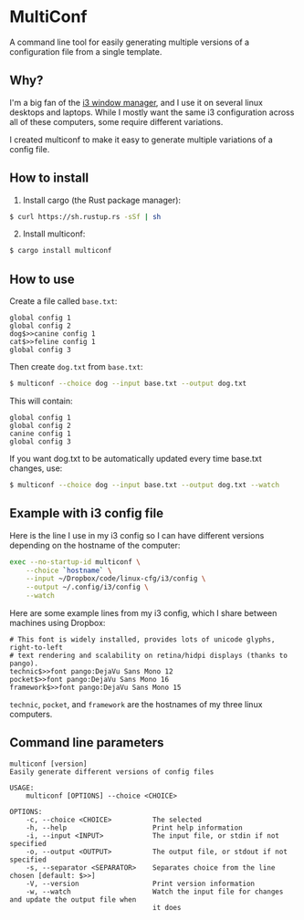 # MultiConf

A command line tool for easily generating multiple versions of a configuration file
from a single template.

## Why?

I'm a big fan of the [i3 window manager](https://i3wm.org/), and I use it on several
linux desktops and laptops. While I mostly want the same i3 configuration across
all of these computers, some require different variations.

I created multiconf to make it easy to generate multiple variations of a config file.

## How to install

1. Install cargo (the Rust package manager):
```bash
$ curl https://sh.rustup.rs -sSf | sh
```
2. Install multiconf:
```bash
$ cargo install multiconf
```

## How to use

Create a file called `base.txt`:

```
global config 1
global config 2
dog$>>canine config 1
cat$>>feline config 1
global config 3
```

Then create `dog.txt` from `base.txt`:

```bash
$ multiconf --choice dog --input base.txt --output dog.txt
```

This will contain:

```
global config 1
global config 2
canine config 1
global config 3
```

If you want dog.txt to be automatically updated every time base.txt changes, use:

```bash
$ multiconf --choice dog --input base.txt --output dog.txt --watch
```

## Example with i3 config file

Here is the line I use in my i3 config so I can have different versions depending on the hostname of the computer:

```bash
exec --no-startup-id multiconf \
    --choice `hostname` \
    --input ~/Dropbox/code/linux-cfg/i3/config \
    --output ~/.config/i3/config \
    --watch
```

Here are some example lines from my i3 config, which I share between machines
using Dropbox:

```
# This font is widely installed, provides lots of unicode glyphs, right-to-left
# text rendering and scalability on retina/hidpi displays (thanks to pango).
technic$>>font pango:DejaVu Sans Mono 12
pocket$>>font pango:DejaVu Sans Mono 16
framework$>>font pango:DejaVu Sans Mono 15
```

`technic`, `pocket`, and `framework` are the hostnames of my three linux computers.

## Command line parameters
```
multiconf [version]
Easily generate different versions of config files

USAGE:
    multiconf [OPTIONS] --choice <CHOICE>

OPTIONS:
    -c, --choice <CHOICE>          The selected
    -h, --help                     Print help information
    -i, --input <INPUT>            The input file, or stdin if not specified
    -o, --output <OUTPUT>          The output file, or stdout if not specified
    -s, --separator <SEPARATOR>    Separates choice from the line chosen [default: $>>]
    -V, --version                  Print version information
    -w, --watch                    Watch the input file for changes and update the output file when
                                   it does
```
